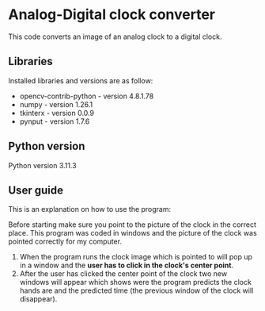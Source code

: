 # Analog-Digital clock converter
This code converts an image of an analog clock to a digital clock.


## Libraries
Installed libraries and versions are as follow:
* opencv-contrib-python - version 4.8.1.78
* numpy - version 1.26.1
* tkinterx - version 0.0.9
* pynput - version 1.7.6

## Python version
Python version 3.11.3

## User guide
This is an explanation on how to use the program:

Before starting make sure you point to the picture of the clock in the correct place. This program was coded in windows and the picture of the clock was pointed correctly for my computer.

1. When the program runs the clock image which is pointed to will pop up in a window and the **user has to click in the clock's center point**.
2. After the user has clicked the center point of the clock two new windows will appear which shows were the program predicts the clock hands are and the predicted time (the previous window of the clock will disappear).
